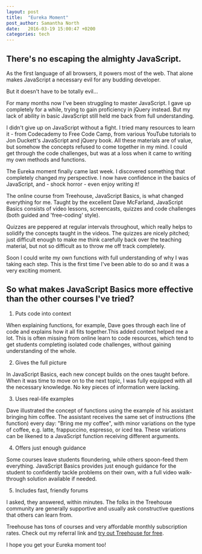 ```yaml
---
layout: post
title:  "Eureka Moment"
post_author: Samantha North
date:   2016-03-19 15:00:47 +0200
categories: tech 
---
```


## There's no escaping the almighty JavaScript. 

As the first language of all browsers, it powers most of the web. That alone makes JavaScript a necessary evil for any budding developer. 

But it doesn't have to be totally evil...

For many months now I've been struggling to master JavaScript. I gave up completely for a while, trying to gain proficiency in jQuery instead. But my lack of ability in basic JavaScript still held me back from full understanding. 

I didn't give up on JavaScript without a fight. I tried many resources to learn it - from Codecademy to Free Code Camp, from various YouTube tutorials to Jon Duckett's JavaScript and jQuery book. All these materials are of value, but somehow the concepts refused to come together in my mind. I could get through the code challenges, but was at a loss when it came to writing my own methods and functions.  

The Eureka moment finally came last week. I discovered something that completely changed my perspective. I now have confidence in the basics of JavaScript, and - shock horror - even enjoy writing it!  

The online course from Treehouse, JavaScript Basics, is what changed everything for me. Taught by the excellent Dave McFarland, JavaScript Basics consists of video lessons, screencasts, quizzes and code challenges (both guided and 'free-coding' style).  

Quizzes are peppered at regular intervals throughout, which really helps to solidify the concepts taught in the videos. The quizzes are nicely pitched; just difficult enough to make me think carefully back over the teaching material, but not so difficult as to throw me off track completely. 

Soon I could write my own functions with full understanding of why I was taking each step. This is the first time I've been able to do so and it was a very exciting moment. 

## So what makes JavaScript Basics more effective than the other courses I've tried?

1. Puts code into context

When explaining functions, for example, Dave goes through each line of code and explains how it all fits together.This added context helped me a lot. This is often missing from online learn to code resources, which tend to get students completing isolated code challenges, without gaining understanding of the whole. 

2. Gives the full picture

In JavaScript Basics, each new concept builds on the ones taught before. When it was time to move on to the next topic, I was fully equipped with all the necessary knowledge. No key pieces of information were lacking.  

3. Uses real-life examples

Dave illustrated the concept of functions using the example of his assistant bringing him coffee. The assistant receives the same set of instructions (the function) every day: "Bring me my coffee", with minor variations on the type of coffee, e.g. latte, frappuccino, espresso, or iced tea. These variations can be likened to a JavaScript function receiving different arguments. 

4. Offers just enough guidance 

Some courses leave students floundering, while others spoon-feed them everything. JavaScript Basics provides just enough guidance for the student to confidently tackle problems on their own, with a full video walk-through solution available if needed. 

5. Includes fast, friendly forums

I asked, they answered, within minutes. The folks in the Treehouse community are generally supportive and usually ask constructive questions that others can learn from. 

Treehouse has tons of courses and very affordable monthly subscription rates. Check out my referral link and [try out Treehouse for free](http://referrals.trhou.se/samanthanorth).  

I hope you get your Eureka moment too! 

